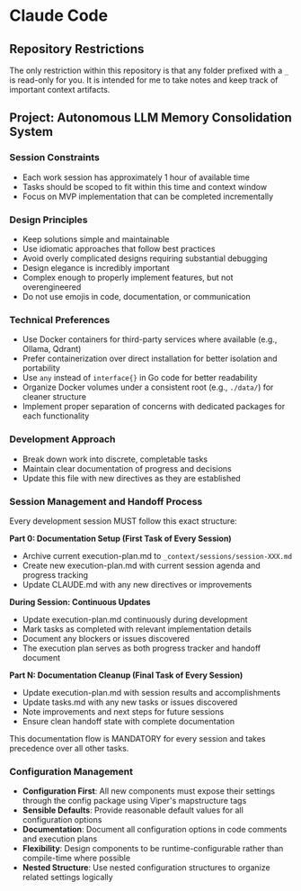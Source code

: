 # Claude Code

## Repository Restrictions

The only restriction within this repository is that any folder prefixed with a `_` is read-only for you. It is intended for me to take notes and keep track of important context artifacts.

## Project: Autonomous LLM Memory Consolidation System

### Session Constraints

- Each work session has approximately 1 hour of available time
- Tasks should be scoped to fit within this time and context window
- Focus on MVP implementation that can be completed incrementally

### Design Principles

- Keep solutions simple and maintainable
- Use idiomatic approaches that follow best practices
- Avoid overly complicated designs requiring substantial debugging
- Design elegance is incredibly important
- Complex enough to properly implement features, but not overengineered
- Do not use emojis in code, documentation, or communication

### Technical Preferences

- Use Docker containers for third-party services where available (e.g., Ollama, Qdrant)
- Prefer containerization over direct installation for better isolation and portability
- Use `any` instead of `interface{}` in Go code for better readability
- Organize Docker volumes under a consistent root (e.g., `./data/`) for cleaner structure
- Implement proper separation of concerns with dedicated packages for each functionality

### Development Approach

- Break down work into discrete, completable tasks
- Maintain clear documentation of progress and decisions
- Update this file with new directives as they are established

### Session Management and Handoff Process

Every development session MUST follow this exact structure:

**Part 0: Documentation Setup (First Task of Every Session)**
- Archive current execution-plan.md to `_context/sessions/session-XXX.md`
- Create new execution-plan.md with current session agenda and progress tracking
- Update CLAUDE.md with any new directives or improvements

**During Session: Continuous Updates**
- Update execution-plan.md continuously during development
- Mark tasks as completed with relevant implementation details
- Document any blockers or issues discovered
- The execution plan serves as both progress tracker and handoff document

**Part N: Documentation Cleanup (Final Task of Every Session)**
- Update execution-plan.md with session results and accomplishments
- Update tasks.md with any new tasks or issues discovered
- Note improvements and next steps for future sessions
- Ensure clean handoff state with complete documentation

This documentation flow is MANDATORY for every session and takes precedence over all other tasks.

### Configuration Management

- **Configuration First**: All new components must expose their settings through the config package using Viper's mapstructure tags
- **Sensible Defaults**: Provide reasonable default values for all configuration options
- **Documentation**: Document all configuration options in code comments and execution plans
- **Flexibility**: Design components to be runtime-configurable rather than compile-time where possible
- **Nested Structure**: Use nested configuration structures to organize related settings logically
